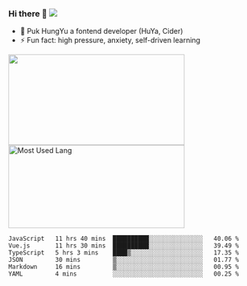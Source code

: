 ### Hi there 👋   ![](https://komarev.com/ghpvc/?username=trojan0523&color=ff69b4&label=PV+Since+2020-1-1)

 - 🔭 Puk HungYu a fontend developer (HuYa, Cider)
 - ⚡ Fun fact: high pressure, anxiety, self-driven learning 

 <img align="left" width="350px" height="180px" src="https://github-readme-stats.vercel.app/api?username=trojan0523&show_icons=true&icon_color=199861&count_private=true" />
 
 <img width="350px" height="165px" alt="Most Used Lang" src="https://github-readme-stats.vercel.app/api/top-langs/?username=trojan0523&layout=compact"/>
 

 <!--START_SECTION:waka-->

```text
JavaScript   11 hrs 40 mins  ██████████░░░░░░░░░░░░░░░   40.06 %
Vue.js       11 hrs 30 mins  ██████████░░░░░░░░░░░░░░░   39.49 %
TypeScript   5 hrs 3 mins    ████▒░░░░░░░░░░░░░░░░░░░░   17.35 %
JSON         30 mins         ▒░░░░░░░░░░░░░░░░░░░░░░░░   01.77 %
Markdown     16 mins         ▒░░░░░░░░░░░░░░░░░░░░░░░░   00.95 %
YAML         4 mins          ░░░░░░░░░░░░░░░░░░░░░░░░░   00.25 %
```

<!--END_SECTION:waka-->

 
<!--
**Trojan0523/Trojan0523** is a ✨ _special_ ✨ repository because its `README.md` (this file) appears on your GitHub profile.

Here are some ideas to get you started:

- 👯 looking to collaborate on where? i don`t know
- 🤔 I’m looking for help with ...
- 💬 Ask me about ...
- 📫 How to reach me: ...
- 😄 Pronouns: ...
- ⚡ Fun fact: ...
![](https://komarev.com/ghpvc/?username=trojan0523)
-->
